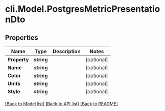 # cli.Model.PostgresMetricPresentationDto

## Properties

Name | Type | Description | Notes
------------ | ------------- | ------------- | -------------
**Property** | **string** |  | [optional] 
**Name** | **string** |  | [optional] 
**Color** | **string** |  | [optional] 
**Units** | **string** |  | [optional] 
**Style** | **string** |  | [optional] 

[[Back to Model list]](../README.md#documentation-for-models) [[Back to API list]](../README.md#documentation-for-api-endpoints) [[Back to README]](../README.md)

